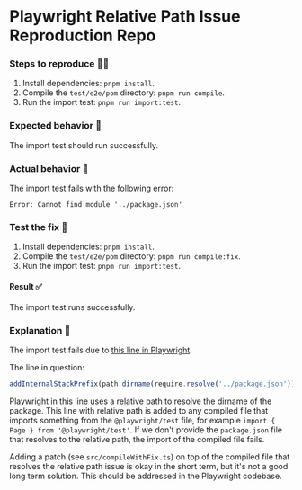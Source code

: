 # Playwright Relative Path Issue Reproduction Repo

### Steps to reproduce 🚶‍♂️

1. Install dependencies: `pnpm install`.
2. Compile the `test/e2e/pom` directory: `pnpm run compile`.
3. Run the import test: `pnpm run import:test`.

### Expected behavior 🤔

The import test should run successfully.

### Actual behavior 😬

The import test fails with the following error:
```
Error: Cannot find module '../package.json'
```

### Test the fix 🧪

1. Install dependencies: `pnpm install`.
2. Compile the `test/e2e/pom` directory: `pnpm run compile:fix`.
3. Run the import test: `pnpm run import:test`.

#### Result ✅

The import test runs successfully.

### Explanation 📖

The import test fails due to [this line in Playwright](https://github.com/microsoft/playwright/blob/d983941447d7b19b7fac4e9a28d296186ec02b82/packages/playwright/src/index.ts#L33).

The line in question:
```ts
addInternalStackPrefix(path.dirname(require.resolve('../package.json')));
```

Playwright in this line uses a relative path to resolve the dirname of the package. 
This line with relative path is added to any compiled file that imports something from the `@playwright/test` file, for example `import { Page } from '@playwright/test'`.
If we don't provide the `package.json` file that resolves to the relative path, the import of the compiled file fails.

Adding a patch (see `src/compileWithFix.ts`) on top of the compiled file that resolves the relative path issue is okay in the short term, but it's not a good long term solution.
This should be addressed in the Playwright codebase.
